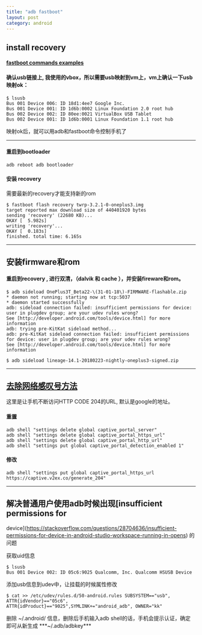 ```yaml
---
title: "adb fastboot"
layout: post
category: android
---
```


## install recovery

#### [fastboot commands examples](https://android.gadgethacks.com/how-to/complete-guide-flashing-factory-images-android-using-fastboot-0175277/)


#### 确认usb链接上, 我使用的vbox，所以需要usb映射到vm上，vm上确认一下usb映射ok：
 
```
$ lsusb
Bus 001 Device 006: ID 18d1:4ee7 Google Inc. 
Bus 001 Device 001: ID 1d6b:0002 Linux Foundation 2.0 root hub
Bus 002 Device 002: ID 80ee:0021 VirtualBox USB Tablet
Bus 002 Device 001: ID 1d6b:0001 Linux Foundation 1.1 root hub
```

映射ok后，就可以用adb和fastboot命令控制手机了

---

#### 重启到bootloader

```
adb reboot adb bootloader
```

#### 安装 recovery

需要最新的recovery才能支持新的rom

```
$ fastboot flash recovery twrp-3.2.1-0-oneplus3.img 
target reported max download size of 440401920 bytes
sending 'recovery' (22680 KB)...
OKAY [  5.982s]
writing 'recovery'...
OKAY [  0.183s]
finished. total time: 6.165s

```

---

## 安装firmware和rom



#### 重启到recovery , 进行双清，（dalvik 和 cache ），并安装fireware和rom。

```
$ adb sideload OnePlus3T_Beta22-\(31-01-18\)-FIRMWARE-flashable.zip 
* daemon not running; starting now at tcp:5037
* daemon started successfully
adb: sideload connection failed: insufficient permissions for device: user in plugdev group; are your udev rules wrong?
See [http://developer.android.com/tools/device.html] for more information
adb: trying pre-KitKat sideload method...
adb: pre-KitKat sideload connection failed: insufficient permissions for device: user in plugdev group; are your udev rules wrong?
See [http://developer.android.com/tools/device.html] for more information
```

```
$ adb sideload lineage-14.1-20180223-nightly-oneplus3-signed.zip
```

---

## [去除网络感叹号方法](https://mr21.cc/geek/remove-the-network-status-notification-in-android-5-6-7-711.html)

这里是让手机不断访问HTTP CODE 204的URL, 默认是google的地址。

#### 重置

```
adb shell "settings delete global captive_portal_server"
adb shell "settings delete global captive_portal_https_url"
adb shell "settings delete global captive_portal_http_url"
adb shell "settings put global captive_portal_detection_enabled 1"
```

#### 修改 

```
adb shell "settings put global captive_portal_https_url https://captive.v2ex.co/generate_204"

```

---

## 解决普通用户使用adb时候出现[insufficient permissions for
device](https://stackoverflow.com/questions/28704636/insufficient-permissions-for-device-in-android-studio-workspace-running-in-opens) 的问题


获取uid信息

```
$ lsusb
Bus 001 Device 002: ID 05c6:9025 Qualcomm, Inc. Qualcomm HSUSB Device
```

添加usb信息到udev中，让挂载的时候属性修改

```
$ cat >> /etc/udev/rules.d/50-android.rules SUBSYSTEM=="usb", ATTR{idVendor}=="05c6", ATTR{idProduct}=="9025",SYMLINK+="android_adb", OWNER="kk"
```

删除 ~/.android/ 信息，删除后手机输入adb
shell的话，手机会提示认证，确定即可从新生成 ***~/.adb/adbkey***
